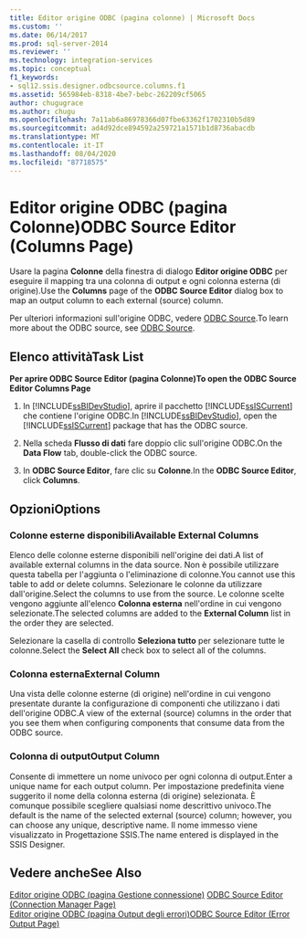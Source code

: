 ```yaml
---
title: Editor origine ODBC (pagina colonne) | Microsoft Docs
ms.custom: ''
ms.date: 06/14/2017
ms.prod: sql-server-2014
ms.reviewer: ''
ms.technology: integration-services
ms.topic: conceptual
f1_keywords:
- sql12.ssis.designer.odbcsource.columns.f1
ms.assetid: 565984eb-8318-4be7-bebc-262209cf5065
author: chugugrace
ms.author: chugu
ms.openlocfilehash: 7a11ab6a86978366d07fbe63362f1702310b5d89
ms.sourcegitcommit: ad4d92dce894592a259721a1571b1d8736abacdb
ms.translationtype: MT
ms.contentlocale: it-IT
ms.lasthandoff: 08/04/2020
ms.locfileid: "87718575"
---
```

# <a name="odbc-source-editor-columns-page"></a><span data-ttu-id="d7cc9-102">Editor origine ODBC (pagina Colonne)</span><span class="sxs-lookup"><span data-stu-id="d7cc9-102">ODBC Source Editor (Columns Page)</span></span>
  <span data-ttu-id="d7cc9-103">Usare la pagina **Colonne** della finestra di dialogo **Editor origine ODBC** per eseguire il mapping tra una colonna di output e ogni colonna esterna (di origine).</span><span class="sxs-lookup"><span data-stu-id="d7cc9-103">Use the **Columns** page of the **ODBC Source Editor** dialog box to map an output column to each external (source) column.</span></span>  
  
 <span data-ttu-id="d7cc9-104">Per ulteriori informazioni sull'origine ODBC, vedere [ODBC Source](data-flow/odbc-source.md).</span><span class="sxs-lookup"><span data-stu-id="d7cc9-104">To learn more about the ODBC source, see [ODBC Source](data-flow/odbc-source.md).</span></span>  
  
## <a name="task-list"></a><span data-ttu-id="d7cc9-105">Elenco attività</span><span class="sxs-lookup"><span data-stu-id="d7cc9-105">Task List</span></span>  
 <span data-ttu-id="d7cc9-106">**Per aprire ODBC Source Editor (pagina Colonne)**</span><span class="sxs-lookup"><span data-stu-id="d7cc9-106">**To open the ODBC Source Editor Columns Page**</span></span>  
  
1.  <span data-ttu-id="d7cc9-107">In [!INCLUDE[ssBIDevStudio](../includes/ssbidevstudio-md.md)], aprire il pacchetto [!INCLUDE[ssISCurrent](../includes/ssiscurrent-md.md)] che contiene l'origine ODBC.</span><span class="sxs-lookup"><span data-stu-id="d7cc9-107">In [!INCLUDE[ssBIDevStudio](../includes/ssbidevstudio-md.md)], open the [!INCLUDE[ssISCurrent](../includes/ssiscurrent-md.md)] package that has the ODBC source.</span></span>  
  
2.  <span data-ttu-id="d7cc9-108">Nella scheda **Flusso di dati** fare doppio clic sull'origine ODBC.</span><span class="sxs-lookup"><span data-stu-id="d7cc9-108">On the **Data Flow** tab, double-click the ODBC source.</span></span>  
  
3.  <span data-ttu-id="d7cc9-109">In **ODBC Source Editor**, fare clic su **Colonne**.</span><span class="sxs-lookup"><span data-stu-id="d7cc9-109">In the **ODBC Source Editor**, click **Columns**.</span></span>  
  
## <a name="options"></a><span data-ttu-id="d7cc9-110">Opzioni</span><span class="sxs-lookup"><span data-stu-id="d7cc9-110">Options</span></span>  
  
### <a name="available-external-columns"></a><span data-ttu-id="d7cc9-111">Colonne esterne disponibili</span><span class="sxs-lookup"><span data-stu-id="d7cc9-111">Available External Columns</span></span>  
 <span data-ttu-id="d7cc9-112">Elenco delle colonne esterne disponibili nell'origine dei dati.</span><span class="sxs-lookup"><span data-stu-id="d7cc9-112">A list of available external columns in the data source.</span></span> <span data-ttu-id="d7cc9-113">Non è possibile utilizzare questa tabella per l'aggiunta o l'eliminazione di colonne.</span><span class="sxs-lookup"><span data-stu-id="d7cc9-113">You cannot use this table to add or delete columns.</span></span> <span data-ttu-id="d7cc9-114">Selezionare le colonne da utilizzare dall'origine.</span><span class="sxs-lookup"><span data-stu-id="d7cc9-114">Select the columns to use from the source.</span></span> <span data-ttu-id="d7cc9-115">Le colonne scelte vengono aggiunte all'elenco **Colonna esterna** nell'ordine in cui vengono selezionate.</span><span class="sxs-lookup"><span data-stu-id="d7cc9-115">The selected columns are added to the **External Column** list in the order they are selected.</span></span>  
  
 <span data-ttu-id="d7cc9-116">Selezionare la casella di controllo **Seleziona tutto** per selezionare tutte le colonne.</span><span class="sxs-lookup"><span data-stu-id="d7cc9-116">Select the **Select All** check box to select all of the columns.</span></span>  
  
### <a name="external-column"></a><span data-ttu-id="d7cc9-117">Colonna esterna</span><span class="sxs-lookup"><span data-stu-id="d7cc9-117">External Column</span></span>  
 <span data-ttu-id="d7cc9-118">Una vista delle colonne esterne (di origine) nell'ordine in cui vengono presentate durante la configurazione di componenti che utilizzano i dati dell'origine ODBC.</span><span class="sxs-lookup"><span data-stu-id="d7cc9-118">A view of the external (source) columns in the order that you see them when configuring components that consume data from the ODBC source.</span></span>  
  
### <a name="output-column"></a><span data-ttu-id="d7cc9-119">Colonna di output</span><span class="sxs-lookup"><span data-stu-id="d7cc9-119">Output Column</span></span>  
 <span data-ttu-id="d7cc9-120">Consente di immettere un nome univoco per ogni colonna di output.</span><span class="sxs-lookup"><span data-stu-id="d7cc9-120">Enter a unique name for each output column.</span></span> <span data-ttu-id="d7cc9-121">Per impostazione predefinita viene suggerito il nome della colonna esterna (di origine) selezionata. È comunque possibile scegliere qualsiasi nome descrittivo univoco.</span><span class="sxs-lookup"><span data-stu-id="d7cc9-121">The default is the name of the selected external (source) column; however, you can choose any unique, descriptive name.</span></span> <span data-ttu-id="d7cc9-122">Il nome immesso viene visualizzato in Progettazione SSIS.</span><span class="sxs-lookup"><span data-stu-id="d7cc9-122">The name entered is displayed in the SSIS Designer.</span></span>  
  
## <a name="see-also"></a><span data-ttu-id="d7cc9-123">Vedere anche</span><span class="sxs-lookup"><span data-stu-id="d7cc9-123">See Also</span></span>  
 <span data-ttu-id="d7cc9-124">[Editor origine ODBC &#40;pagina Gestione connessione&#41;](../../2014/integration-services/odbc-source-editor-connection-manager-page.md) </span><span class="sxs-lookup"><span data-stu-id="d7cc9-124">[ODBC Source Editor &#40;Connection Manager Page&#41;](../../2014/integration-services/odbc-source-editor-connection-manager-page.md) </span></span>  
 [<span data-ttu-id="d7cc9-125">Editor origine ODBC &#40;pagina Output degli errori&#41;</span><span class="sxs-lookup"><span data-stu-id="d7cc9-125">ODBC Source Editor &#40;Error Output Page&#41;</span></span>](../../2014/integration-services/odbc-source-editor-error-output-page.md)  
  
  
